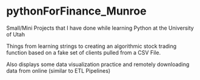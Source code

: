 # pythonForFinance_Munroe
Small/Mini Projects that I have done while learning Python at the University of Utah

Things from learning strings to creating an algorithmic stock trading function based on a fake set of clients pulled from
a CSV File.

Also displays some data visualization practice and remotely downloading data from online (similar to ETL Pipelines)
